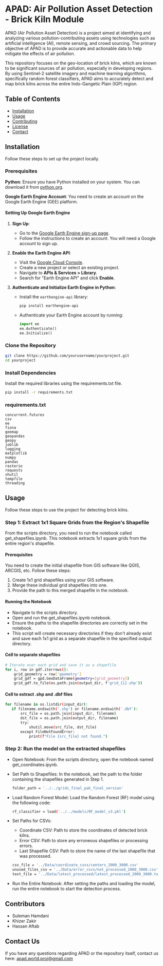 # APAD: Air Pollution Asset Detection - Brick Kiln Module

APAD (Air Pollution Asset Detection) is a project aimed at identifying and analyzing various pollution-contributing assets using technologies such as artificial intelligence (AI), remote sensing, and crowd sourcing. The primary objective of APAD is to provide accurate and actionable data to help mitigate the effects of air pollution.

This repository focuses on the geo-location of brick kilns, which are known to be significant sources of air pollution, especially in developing regions. By using Sentinel-2 satellite imagery and machine learning algorithms, specifically random forest classifiers, APAD aims to accurately detect and map brick kilns across the entire Indo-Gangetic Plain (IGP) region.

## Table of Contents
- [Installation](#installation)
- [Usage](#usage)
- [Contributing](#contributing)
- [License](#license)
- [Contact](#contact)

## Installation

Follow these steps to set up the project locally.

### Prerequisites


**Python**: Ensure you have Python installed on your system. You can download it from [python.org](https://www.python.org/).

**Google Earth Engine Account**: You need to create an account on the Google Earth Engine (GEE) platform.

#### Setting Up Google Earth Engine

1. **Sign Up**:
   - Go to the [Google Earth Engine sign-up page](https://earthengine.google.com/signup/).
   - Follow the instructions to create an account. You will need a Google account to sign up.

2. **Enable the Earth Engine API**:
   - Visit the [Google Cloud Console](https://console.cloud.google.com/).
   - Create a new project or select an existing project.
   - Navigate to **APIs & Services > Library**.
   - Search for "Earth Engine API" and click **Enable**.

3. **Authenticate and Initialize Earth Engine in Python**:
   - Install the `earthengine-api` library:
     ```bash
     pip install earthengine-api
     ```
   - Authenticate your Earth Engine account by running:
     ```python
     import ee
     ee.Authenticate()
     ee.Initialize()
     ```

### Clone the Repository

```bash
git clone https://github.com/yourusername/yourproject.git
cd yourproject
```

### Install Dependencies

Install the required libraries using the requirements.txt file.

```bash
pip install -r requirements.txt
```

### requirements.txt

```plaintext
concurrent.futures
csv
ee
fiona
geemap
geopandas
geopy
joblib
logging
matplotlib
numpy
pandas
rasterio
requests
shutil
tempfile
threading
```

## Usage

Follow these steps to use the project for detecting brick kilns.

### Step 1: Extract 1x1 Square Grids from the Region's Shapefile

From the scripts directory, you need to run the notebook called get_shapefiles.ipynb. This notebook extracts 1x1 square grids from the entire region's shapefile.

#### Prerequisites

You need to create the initial shapefile from GIS software like QGIS, ARCGIS, etc. Follow these steps:

1. Create 1x1 grid shapefiles using your GIS software.
2. Merge these individual grid shapefiles into one.
3. Provide the path to this merged shapefile in the notebook.

#### Running the Notebook
- Navigate to the scripts directory.
- Open and run the get_shapefiles.ipynb notebook.
- Ensure the paths to the shapefile directories are correctly set in the notebook.
- This script will create necessary directories if they don't already exist and save each 1x1 grid as a separate shapefile in the specified output directory.

#### Cell to separate shapefiles

```bash
# Iterate over each grid and save it as a shapefile
for i, row in gdf.iterrows():
    grid_geometry = row['geometry']
    grid_gdf = gpd.GeoDataFrame(geometry=[grid_geometry])
    grid_gdf.to_file(os.path.join(output_dir, f'grid_{i}.shp'))
 ```

 #### Cell to extract .shp and .dbf files

 ```bash
 for filename in os.listdir(input_dir):
    if filename.endswith('.shp') or filename.endswith('.dbf'):
        src_file = os.path.join(input_dir, filename)
        dst_file = os.path.join(output_dir, filename)
        try:
            shutil.move(src_file, dst_file)
        except FileNotFoundError:
            print(f"File {src_file} not found.")
```

### Step 2: Run the model on the extracted shapefiles

- Open Notebook: From the scripts directory, open the notebook named get_coordinates.ipynb.

- Set Path to Shapefiles: In the notebook, set the path to the folder containing the shapefiles generated in Step 1.

    ```bash
    folder_path = '../../grids_final_pak_final_version'
    ```

- Load Random Forest Model: Load the Random Forest (RF) model using the following code:

    ```bash
    rf_classifier = load('../../models/RF_model_v3.pkl')
    ```

- Set Paths for CSVs:

    - Coordinate CSV: Path to store the coordinates of detected brick kilns.
    - Error CSV: Path to store any erroneous shapefiles or processing errors.
    - Last Shapefile CSV: Path to store the name of the last shapefile that was processed.

    ```bash
    csv_file = '../Data/coordinate_csvs/centers_2000_3000.csv'
    unused_files_csv = '../Data/error_csvs/not_processed_2000_3000.csv'
    text_file = '../Data/latest_processed/latest_processed_2000_3000.txt'
    ```

- Run the Entire Notebook: After setting the paths and loading the model, run the entire notebook to start the detection process.

## Contributors
- Suleman Hamdani
- Khizer Zakir
- Hassan Aftab

## Contact Us
If you have any questions regarding APAD or the repository itself, contact us here: apad.world.proj@gmail.com



